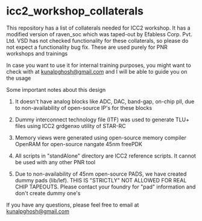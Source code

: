 # icc2_workshop_collaterals
This repository has a list of collaterals needed for ICC2 workshop. It has a modified version of raven_soc which was taped-out by Efabless Corp. Pvt. Ltd. VSD has not checked functionality for these collaterals, so please do not expect a functionality bug fix. These are used purely for PNR workshops and trainings

In case you want to use it for internal training purposes, you might want to check with at kunalpghosh@gmail.com and I will be able to guide you on the usage

Some important notes about this design
1) It doesn't have analog blocks like ADC, DAC, band-gap, on-chip pll, due to non-availability of open-source IP's for these blocks

2) Dummy interconnect technology file (ITF) was used to generate TLU+ files using ICC2 grdgenxo utility of STAR-RC

3) Memory views were generated using open-source memory compiler OpenRAM for open-source nangate 45nm freePDK

4) All scripts in "standAlone" directory are ICC2 reference scripts. It cannot be used with any other PNR tool

5) Due to non-availability of 45nm open-source PADS, we have created dummy pads (lib/lef). THIS IS "STRICTLY" NOT ALLOWED FOR REAL CHIP TAPEOUTS. Please contact your foundry for "pad" information and don't create dummy one's

If you have any questions, please feel free to email at kunalpghosh@gmail.com
